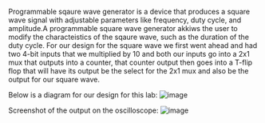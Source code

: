 Programmable sqaure wave generator is a device that produces a square wave signal with adjustable parameters like frequency, duty cycle, and amplitude.A programmable square wave generator akkiws the user to modify the characteistics of the sqaure wave, such as the duration of the duty cycle. For our design for the square wave we first went ahead and had two 4-bit inputs that we multiplied by 10 and both our inputs go into a 2x1 mux that outputs into a counter, that counter output then goes into a T-flip flop that will have its output be the select for the 2x1 mux and also be the output for our square wave.

Below is a diagram for our design for this lab:
![image](https://github.com/user-attachments/assets/26634e36-2b11-4a82-82ce-392f218637ff)

Screenshot of the output on the oscilloscope:
![image](https://github.com/user-attachments/assets/e63195e1-a4ee-4bf2-aede-d25a5b4c02fc)
